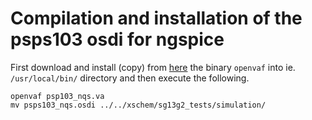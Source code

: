 # Compilation and installation of the psps103 osdi for ngspice


First download and install (copy) from [here](https://openvaf.semimod.de/download/) the binary `openvaf` into ie. `/usr/local/bin/` directory and then execute the following.

```
openvaf psp103_nqs.va
mv psps103_nqs.osdi ../../xschem/sg13g2_tests/simulation/
```
